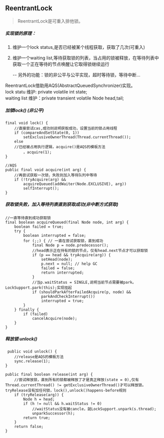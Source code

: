 ## ReentrantLock
>ReentrantLock是可重入排他锁。 

##### 实现锁的原理：

1. 维护一个lock status,是否已经被某个线程获取，获取了几次(可重入) <br>
2. 维护一个waiting list,等待获取锁的列表，当占用的锁被释放，在等待列表中获取一个正在等待的节点唤醒让它取得锁继续运行 <br>

    -- 另外的功能：锁的非公平与公平实现，超时等待锁，等待中断...

ReentrantLock借助用AQS(AbstractQueuedSynchronizer)实现。 <br>
lock statu 维护: private volatile int state;<br>
waiting list 维护：private transient volatile Node head,tail;<br>

##### 加锁lock() (非公平)
```
final void lock() {
    //直接尝试cas,成功则说明获取成功，设置当前的锁占用线程
    if (compareAndSetState(0, 1))
        setExclusiveOwnerThread(Thread.currentThread());
    else
    //已经被占用执行逻辑，acquire()是AQS的模板方法
        ，acquire(1);
}

//AQS
public final void acquire(int arg) {
    //再尝试获取一次锁，失败则加入等待队列中等待
    if (!tryAcquire(arg) &&
        acquireQueued(addWaiter(Node.EXCLUSIVE), arg))
        selfInterrupt();
}
```
##### 获取锁失败，加入等待列表直到获取成功(非中断方式获取)
```
//一直等待直到成功获取锁
final boolean acquireQueued(final Node node, int arg) {
    boolean failed = true;
    try {
        boolean interrupted = false;
        for (;;) { // 一直在尝试获取锁，直到成功
            final Node p = node.predecessor();
            //head表示正在持有的锁的节点，仅有head.next节点才可以获取锁
            if (p == head && tryAcquire(arg)) {
                setHead(node);
                p.next = null; // help GC
                failed = false;
                return interrupted;
            }
            //当p.waitStatus = SINGLE,说明当前节点需要被park。LockSupport.park(this);实现挂起
            if (shouldParkAfterFailedAcquire(p, node) &&
                parkAndCheckInterrupt())
                interrupted = true;
        }
    } finally {
        if (failed)
            cancelAcquire(node);
    }
}
```

##### 释放锁 unlock()
```
 public void unlock() {
    //release是AQS的模板方法
    sync.release(1);
}

public final boolean release(int arg) {
    //尝试释放锁，直到所有的锁都被释放了才是真正释放(state = 0),仅有Thread.currentThread() != getExclusiveOwnerThread()才可以释放锁。tryRelease没有加任何锁，lock(),unlock()happens-before规则
    if (tryRelease(arg)) {
        Node h = head;
        if (h != null && h.waitStatus != 0)
            //waitStatus没有被cancle，就LockSupport.unpark(s.thread);
            unparkSuccessor(h);
        return true;
    }
    return false;
}
```



